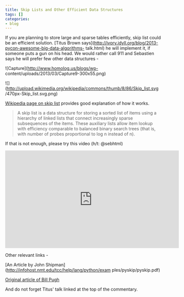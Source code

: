 ```yaml
---
title: Skip Lists and Other Efficient Data Structures
tags: []
categories:
- blog
---
```

If you are planning to store large and sparse tables efficiently, skip list
could be an efficient solution. [Titus Brown
says](http://ivory.idyll.org/blog/2013-pycon-awesome-big-data-algorithms-
talk.html) he will implement it, if someone puts a gun on his head. We would
rather call 911 and Sebastien says he will prefer few other data structures -
<!--more-->

![Capture](http://www.homolog.us/blogs/wp-
content/uploads/2013/03/Capture9-300x55.png)

![](http://upload.wikimedia.org/wikipedia/commons/thumb/8/86/Skip_list.svg
/470px-Skip_list.svg.png)

[Wikipedia page on skip list](http://en.wikipedia.org/wiki/File:Skip_list.svg)
provides good explanation of how it works.

> A skip list is a data structure for storing a sorted list of items using a
hierarchy of linked lists that connect increasingly sparse subsequences of the
items. These auxiliary lists allow item lookup with efficiency comparable to
balanced binary search trees (that is, with number of probes proportional to
log n instead of n).

If that is not enough, please try this video (h/t: @sebhtml)

<iframe width="560" height="315" src="http://www.youtube.com/embed/eIuQ07NQ5fM" frameborder="0"> </iframe>

Other relevant links -

[An Article by John Shipman](http://infohost.nmt.edu/tcc/help/lang/python/exam
ples/pyskip/pyskip.pdf)

[Original article of Bill
Pugh](ftp://ftp.cs.umd.edu/pub/skipLists/skiplists.pdf)

And do not forget Titus' talk linked at the top of the commentary.

